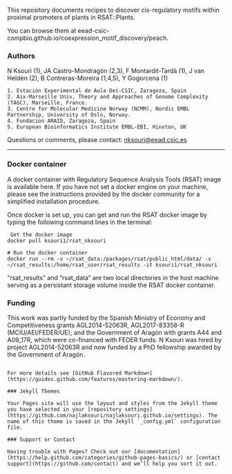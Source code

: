 This repository documents recipes to discover cis-regulatory motifs within proximal promoters of plants in RSAT::Plants.

You can browse them at eead-csic-compbio.github.io/coexpression_motif_discovery/peach.




### Authors

N Ksouri (1), JA Castro-Mondragón (2,3), F Montardit-Tardà (1), J van Helden (2), B Contreras-Moreira (1,4,5), Y Gogorcena (1)

    1. Estación Experimental de Aula Dei-CSIC, Zaragoza, Spain
    2. Aix-Marseille Univ, Theory and Approaches of Genome Complexity (TAGC), Marseille, France.
    3. Centre for Molecular Medicine Norway (NCMM), Nordic EMBL Partnership, University of Oslo, Norway.
    4. Fundacion ARAID, Zaragoza, Spain
    5. European Bioinformatics Institute EMBL-EBI, Hinxton, UK

Questions or comments, please contact: nksouri@eead.csic.es

***
### Docker container

A docker container with Regulatory Sequence Analysis Tools (RSAT) image is available here. If you have not set a docker engine on your machine, please see the instructions provided by the docker community for a simplified installation procedure.

Once docker is set up, you can get and run the RSAT docker image by typing the following command lines in the terminal:
```
 Get the docker image
docker pull ksouri1/rsat_nksouri

# Run the docker container
docker run --rm -v ~/rsat_data:/packages/rsat/public_html/data/ -v ~/rsat_results:/home/rsat_user/rsat_results -it ksouri1/rsat_nksouri
```

“rsat_results” and “rsat_data” are two local directories in the host machine serving as a persistant storage volume inside the RSAT docker container.

### Funding
This work was partly funded by the Spanish Ministry of Economy and Competitiveness grants AGL2014-52063R, AGL2017-83358-R (MCIU/AEI/FEDER/UE); and the Government of Aragón with grants A44 and A09_17R, which were co-financed with FEDER funds. N Ksouri was hired by project AGL2014-52063R and now funded by a PhD fellowship awarded by the Government of Aragón.
```

For more details see [GitHub Flavored Markdown](https://guides.github.com/features/mastering-markdown/).

### Jekyll Themes

Your Pages site will use the layout and styles from the Jekyll theme you have selected in your [repository settings](https://github.com/najlaksouri/najlaksouri.github.io/settings). The name of this theme is saved in the Jekyll `_config.yml` configuration file.

### Support or Contact

Having trouble with Pages? Check out our [documentation](https://help.github.com/categories/github-pages-basics/) or [contact support](https://github.com/contact) and we’ll help you sort it out.
